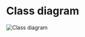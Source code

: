 # Class diagram

![Class diagram](https://github.com/krzysiekpiasecki/Gravatar/blob/master/docs/ClassDiagram.png)
